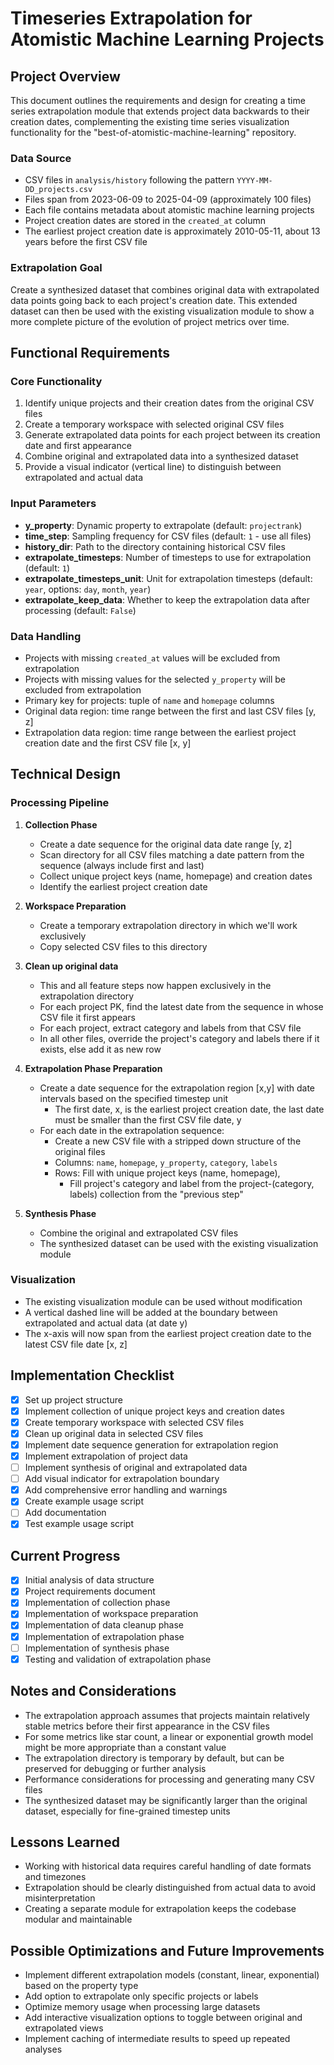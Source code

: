 # Timeseries Extrapolation for Atomistic Machine Learning Projects

## Project Overview

This document outlines the requirements and design for creating a time series extrapolation module that extends project data backwards to their creation dates, complementing the existing time series visualization functionality for the "best-of-atomistic-machine-learning" repository.

### Data Source
- CSV files in `analysis/history` following the pattern `YYYY-MM-DD_projects.csv`
- Files span from 2023-06-09 to 2025-04-09 (approximately 100 files)
- Each file contains metadata about atomistic machine learning projects
- Project creation dates are stored in the `created_at` column
- The earliest project creation date is approximately 2010-05-11, about 13 years before the first CSV file

### Extrapolation Goal
Create a synthesized dataset that combines original data with extrapolated data points going back to each project's creation date. This extended dataset can then be used with the existing visualization module to show a more complete picture of the evolution of project metrics over time.

## Functional Requirements

### Core Functionality
1. Identify unique projects and their creation dates from the original CSV files
2. Create a temporary workspace with selected original CSV files
3. Generate extrapolated data points for each project between its creation date and first appearance
4. Combine original and extrapolated data into a synthesized dataset
5. Provide a visual indicator (vertical line) to distinguish between extrapolated and actual data

### Input Parameters
- **y_property**: Dynamic property to extrapolate (default: `projectrank`)
- **time_step**: Sampling frequency for CSV files (default: `1` - use all files)
- **history_dir**: Path to the directory containing historical CSV files
- **extrapolate_timesteps**: Number of timesteps to use for extrapolation (default: `1`)
- **extrapolate_timesteps_unit**: Unit for extrapolation timesteps (default: `year`, options: `day`, `month`, `year`)
- **extrapolate_keep_data**: Whether to keep the extrapolation data after processing (default: `False`)

### Data Handling
- Projects with missing `created_at` values will be excluded from extrapolation
- Projects with missing values for the selected `y_property` will be excluded from extrapolation
- Primary key for projects: tuple of `name` and `homepage` columns
- Original data region: time range between the first and last CSV files [y, z]
- Extrapolation data region: time range between the earliest project creation date and the first CSV file [x, y]

## Technical Design

### Processing Pipeline
1. **Collection Phase**
   - Create a date sequence for the original data date range [y, z]
   - Scan directory for all CSV files matching a date pattern from the sequence (always include first and last)
   - Collect unique project keys (name, homepage) and creation dates
   - Identify the earliest project creation date

2. **Workspace Preparation**
   - Create a temporary extrapolation directory in which we'll work exclusively
   - Copy selected CSV files to this directory

3. **Clean up original data**
   - This and all feature steps now happen exclusively in the extrapolation directory
   - For each project PK, find the latest date from the sequence in whose CSV file it first appears
   - For each project, extract category and labels from that CSV file
   - In all other files, override the project's category and labels there if it exists, else add it as new row 

4. **Extrapolation Phase Preparation**
   - Create a date sequence for the extrapolation region [x,y] with date intervals based on the specified timestep unit
     - The first date, x, is the earliest project creation date, the last date must be smaller than the first CSV file date, y
   - For each date in the extrapolation sequence:
     - Create a new CSV file with a stripped down structure of the original files
     - Columns: `name`, `homepage`, `y_property`, `category`, `labels`
     - Rows: Fill with unique project keys (name, homepage),
       - Fill project's category and label from the project-(category, labels) collection from the "previous step"


5. **Synthesis Phase**
   - Combine the original and extrapolated CSV files
   - The synthesized dataset can be used with the existing visualization module

### Visualization
- The existing visualization module can be used without modification
- A vertical dashed line will be added at the boundary between extrapolated and actual data (at date y)
- The x-axis will now span from the earliest project creation date to the latest CSV file date [x, z]

## Implementation Checklist

- [x] Set up project structure
- [x] Implement collection of unique project keys and creation dates
- [x] Create temporary workspace with selected CSV files
- [x] Clean up original data in selected CSV files
- [x] Implement date sequence generation for extrapolation region
- [x] Implement extrapolation of project data
- [ ] Implement synthesis of original and extrapolated data
- [ ] Add visual indicator for extrapolation boundary
- [x] Add comprehensive error handling and warnings
- [x] Create example usage script
- [ ] Add documentation
- [x] Test example usage script

## Current Progress

- [x] Initial analysis of data structure
- [x] Project requirements document
- [x] Implementation of collection phase
- [x] Implementation of workspace preparation
- [x] Implementation of data cleanup phase
- [x] Implementation of extrapolation phase
- [ ] Implementation of synthesis phase
- [x] Testing and validation of extrapolation phase

## Notes and Considerations

- The extrapolation approach assumes that projects maintain relatively stable metrics before their first appearance in the CSV files
- For some metrics like star count, a linear or exponential growth model might be more appropriate than a constant value
- The extrapolation directory is temporary by default, but can be preserved for debugging or further analysis
- Performance considerations for processing and generating many CSV files
- The synthesized dataset may be significantly larger than the original dataset, especially for fine-grained timestep units

## Lessons Learned

- Working with historical data requires careful handling of date formats and timezones
- Extrapolation should be clearly distinguished from actual data to avoid misinterpretation
- Creating a separate module for extrapolation keeps the codebase modular and maintainable

## Possible Optimizations and Future Improvements

- Implement different extrapolation models (constant, linear, exponential) based on the property type
- Add option to extrapolate only specific projects or labels
- Optimize memory usage when processing large datasets
- Add interactive visualization options to toggle between original and extrapolated views
- Implement caching of intermediate results to speed up repeated analyses
